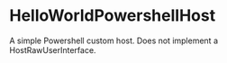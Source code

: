 # HelloWorldPowershellHost

A simple Powershell custom host. Does not implement a HostRawUserInterface.
